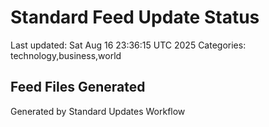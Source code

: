 # Standard Feed Update Status
Last updated: Sat Aug 16 23:36:15 UTC 2025
Categories: technology,business,world

## Feed Files Generated

Generated by Standard Updates Workflow
